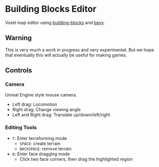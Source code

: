 # Building Blocks Editor

Voxel map editor using [building-blocks](https://github.com/bonsairobo/building-blocks) and [bevy](https://github.com/bevyengine/bevy).

## Warning

This is very much a work in progress and very experimental. But we hope that eventually this will actually be
useful for making games.

## Controls

### Camera

Unreal Engine style mouse camera.

- Left drag: Locomotion
- Right drag: Change viewing angle
- Left and Right drag: Translate up/down/left/right

### Editing Tools

- `T`: Enter terraforming mode
  - `SPACE`: create terrain
  - `BACKSPACE`: remove terrain
- `D`: Enter face dragging mode
  - Click two face corners, then drag the highlighted region
